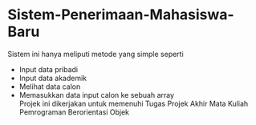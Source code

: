 # Sistem-Penerimaan-Mahasiswa-Baru
Sistem ini hanya meliputi metode yang simple seperti
- Input data pribadi <br/>
- Input data akademik <br/>
- Melihat data calon <br/>
- Memasukkan data input calon ke sebuah array<br/>
Projek ini dikerjakan untuk memenuhi Tugas Projek Akhir Mata Kuliah Pemrograman Berorientasi Objek
